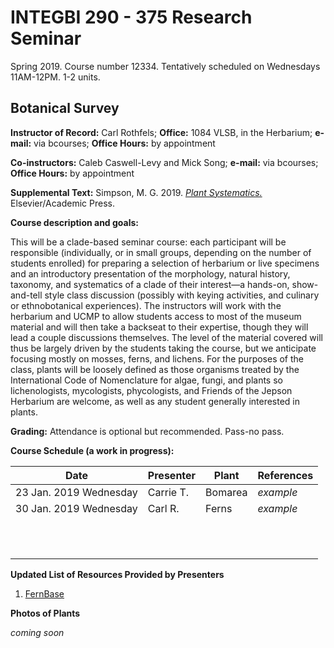 # INTEGBI  290 - 375  Research Seminar
Spring 2019. Course number 12334. Tentatively scheduled on Wednesdays 11AM-12PM. 1-2 units.

## Botanical Survey

**Instructor of Record:** Carl Rothfels;
**Office:** 1084 VLSB, in the Herbarium;
**e-mail:** via bcourses;
**Office Hours:** by appointment

**Co-instructors:** Caleb Caswell-Levy and Mick Song; **e-mail:** via bcourses; **Office Hours:** by appointment

**Supplemental Text:** Simpson, M. G. 2019. [*Plant Systematics.*](https://www.elsevier.com/books/plant-systematics/simpson/978-0-12-812628-8) Elsevier/Academic Press.

**Course description and goals:**

This will be a clade-based seminar course: each participant will be responsible
(individually, or in small groups, depending on the number of students enrolled) for preparing a
selection of herbarium or live specimens and an introductory presentation of the morphology,
natural history, taxonomy, and systematics of a clade of their interest—a hands-on, show-and-tell
style class discussion (possibly with keying activities, and culinary or ethnobotanical
experiences). The instructors will work with the herbarium and UCMP to allow students access
to most of the museum material and will then take a backseat to their expertise, though they will
lead a couple discussions themselves. The level of the material covered will thus be largely
driven by the students taking the course, but we anticipate focusing mostly on mosses, ferns, and
lichens. For the purposes of the class, plants will be loosely defined as those organisms treated
by the International Code of Nomenclature for algae, fungi, and plants so lichenologists,
mycologists, phycologists, and Friends of the Jepson Herbarium are welcome, as well as any
student generally interested in plants.

**Grading:**
Attendance is optional but recommended. Pass-no pass.

**Course Schedule (a work in progress):**

| Date                   | Presenter | Plant | References |
|------------------------|-----------|-------|------------|
| 23 Jan. 2019 Wednesday | Carrie T. |Bomarea| *example*  |
| 30 Jan. 2019 Wednesday | Carl  R.  |Ferns  | *example*  |
|                        |           |       |            |
|                        |           |       |            |
|                        |           |       |            |
|                        |           |       |            |
|                        |           |       |            |
|                        |           |       |            |
|                        |           |       |            |
|                        |           |       |            |
|                        |           |       |            |
|                        |           |       |            |
|                        |           |       |            |

**Updated List of Resources Provided by Presenters**

1. [FernBase](https://www.fernbase.org/)

**Photos of Plants**

*coming soon*
